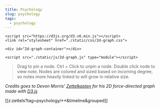 ```yaml
---
title: Psychology
slug: psychology
tags:
  - psychology
---
```



``` {=html}
<script src="https://d3js.org/d3.v6.min.js"></script>
<link rel="stylesheet" href="./static/css/2d-graph.css">

<div id="2d-graph-container"></div>

<script src="./static/js/2d-graph.js" type="module"></script>
```

> Drag to pin a node. Ctrl + Click to unpin a node. Double click node to view
> note. Nodes are colored and sized based on incoming degree, so notes more
> heavily linked to will grow in relative size.

_Credits goes to Devon Morris' [Zettelkasten](https://devonmorris.dev/) for his
2D force-directed graph made with [D3.js](https://d3js.org/)_

[[z:zettels?tag=psychology/**&timeline&grouped]]
